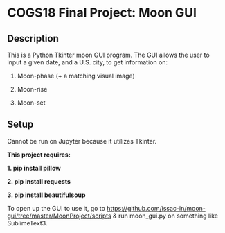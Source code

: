 # COGS18 Final Project: Moon GUI

## Description
This is a Python Tkinter moon GUI program. The GUI allows the user to input a given date, and a U.S. city, to get information on:

1. Moon-phase (+ a matching visual image)

2. Moon-rise

3. Moon-set

## Setup
Cannot be run on Jupyter because it utilizes Tkinter.

**This project requires:**

**1. pip install pillow**

**2. pip install requests**

**3. pip install beautifulsoup**

To open up the GUI to use it, go to https://github.com/issac-in/moon-gui/tree/master/MoonProject/scripts & run moon_gui.py on something like SublimeText3.
